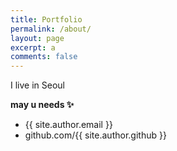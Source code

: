 ```yaml
---
title: Portfolio
permalink: /about/
layout: page
excerpt: a
comments: false
---
```


I live in Seoul

**may u needs ✨**

- {{ site.author.email }}
- github.com/{{ site.author.github }}
